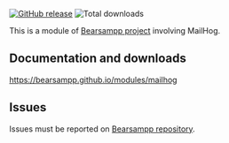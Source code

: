 [![GitHub release](https://img.shields.io/github/release/bearsampp/module-mailhog.svg?style=flat-square)](https://github.com/bearsampp/module-mailhog/releases/latest)
![Total downloads](https://img.shields.io/github/downloads/bearsampp/module-mailhog/total.svg?style=flat-square)

This is a module of [Bearsampp project](https://github.com/bearsampp/bearsampp) involving MailHog.

## Documentation and downloads

https://bearsampp.github.io/modules/mailhog

## Issues

Issues must be reported on [Bearsampp repository](https://github.com/bearsampp/bearsampp/issues).
